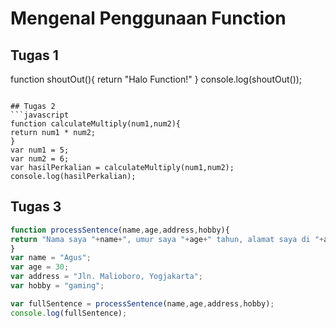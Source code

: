 # Mengenal Penggunaan Function

## Tugas 1
function shoutOut(){
return "Halo Function!"
}
console.log(shoutOut());
```

## Tugas 2
```javascript
function calculateMultiply(num1,num2){
return num1 * num2;
}
var num1 = 5;
var num2 = 6;
var hasilPerkalian = calculateMultiply(num1,num2);
console.log(hasilPerkalian);
```

## Tugas 3
```javascript
function processSentence(name,age,address,hobby){
return "Nama saya "+name+", umur saya "+age+" tahun, alamat saya di "+address+", dan saya punya hobby yaitu "+hobby+"!";
}
var name = "Agus";
var age = 30;
var address = "Jln. Malioboro, Yogjakarta";
var hobby = "gaming";

var fullSentence = processSentence(name,age,address,hobby);
console.log(fullSentence);
```
